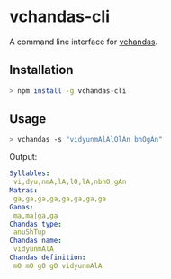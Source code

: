 # vchandas-cli

A command line interface for [vchandas](https://github.com/vipranarayan14/vchandas).

## Installation

```bash
> npm install -g vchandas-cli
```

## Usage

```bash
> vchandas -s "vidyunmAlAlOlAn bhOgAn"
```

Output:

```yaml
Syllables:
 vi,dyu,nmA,lA,lO,lA,nbhO,gAn
Matras:
 ga,ga,ga,ga,ga,ga,ga,ga
Ganas:
 ma,ma|ga,ga
Chandas type:
 anuShTup
Chandas name:
 vidyunmAlA
Chandas definition:
 mO mO gO gO vidyunmAlA
```
